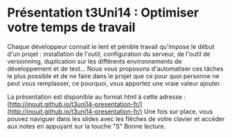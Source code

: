 Présentation t3Uni14 : Optimiser votre temps de travail
=======================================================

Chaque développeur connait le lent et pénible travail qu'impose le début d'un projet : installation de l'outil, configuration du serveur, de l'outil de versionning, duplication sur les différents environnements de développement et de test...
Nous vous proposons d'automatiser ces tâches le plus possible et de ne faire dans le projet que ce pour quoi personne ne peut vous remplasser, ce pourquoi, vous apportez une vraie valeur ajouter.

La présentation est disponible au format html à cette adresse : [http://inouit.github.io/t3uni14-presentation-fr/](http://inouit.github.io/t3uni14-presentation-fr/)
Une fois sur place, vous pouvez naviguer dans les slides avec les flêches de votre clavier et accéder aux notes en appuyant sur la touche "S"
Bonne lecture.